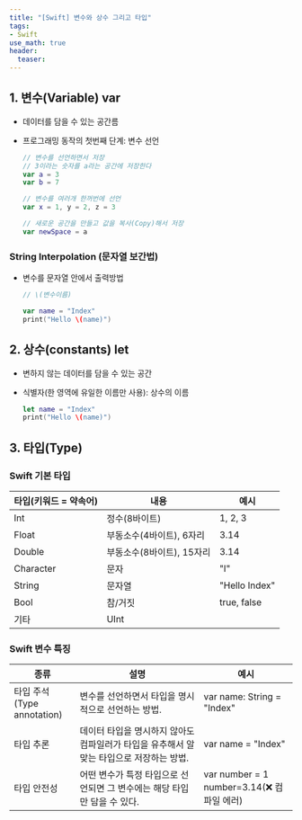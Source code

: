 ```yaml
---
title: "[Swift] 변수와 상수 그리고 타입"
tags: 
- Swift
use_math: true
header: 
  teaser: 
---
```


## 1. 변수(Variable) var
- 데이터를 담을 수 있는 공간름

- 프로그래밍 동작의 첫번째 단계: 변수 선언

  ```swift
  // 변수를 선언하면서 저장
  // 3이라는 숫자를 a라는 공간에 저장한다
  var a = 3	
  var b = 7
  
  // 변수를 여러개 한꺼번에 선언
  var x = 1, y = 2, z = 3
  
  // 새로운 공간을 만들고 값을 복사(Copy)해서 저장
  var newSpace = a
  ```

### String Interpolation (문자열 보간법)

- 변수를 문자열 안에서 출력방법

  ```swift
  // \(변수이름)
  
  var name = "Index"
  print("Hello \(name)")
  ```

## 2. 상수(constants) let

- 변하지 않는 데이터를 담을 수 있는 공간

- 식별자(한 영역에 유일한 이름만 사용): 상수의 이름

  ```swift
  let name = "Index"
  print("Hello \(name)")
  ```

## 3. 타입(Type)

### Swift 기본 타입

| 타입(키워드 = 약속어) | 내용                      | 예시          |
| --------------------- | ------------------------- | ------------- |
| Int                   | 정수(8바이트)             | 1, 2, 3       |
| Float                 | 부동소수(4바이트), 6자리  | 3.14          |
| Double                | 부동소수(8바이트), 15자리 | 3.14          |
| Character             | 문자                      | "I"           |
| String                | 문자열                    | "Hello Index" |
| Bool                  | 참/거짓                   | true, false   |
| 기타                  | UInt                      |               |



### Swift 변수 특징

| 종류                        | 설명                                                         | 예시                                      |
| --------------------------- | ------------------------------------------------------------ | ----------------------------------------- |
| 타입 주석<br>(Type annotation) | 변수를 선언하면서 타입을 명시적으로 선언하는 방법.           | var name: String = "Index"                |
| 타입 추론                   | 데이터 타입을 명시하지 않아도 컴파일러가 타입을 유추해서 알맞는 타입으로 저장하는 방법. | var name = "Index"                        |
| 타입 안전성                 | 어떤 변수가 특정 타입으로 선언되면 그 변수에는 해당 타입만 담을 수 있다. | var number = 1 <br>number=3.14(❌ 컴파일 에러) |

